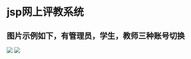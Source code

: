 # jsp网上评教系统

## 图片示例如下，有管理员，学生，教师三种账号切换
![](https://github.com/zj66jie/jsppp/raw/master/1.png) 
![](https://github.com/zj66jie/jsppp/raw/master/2.png) 
